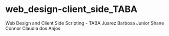 # web_design-client_side_TABA
Web Design and Client Side Scripting - TABA
Juarez Barbosa Junior
Shane Connor
Claudia dos Anjos
